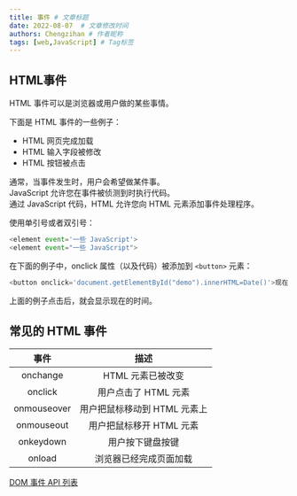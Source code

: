 ```yaml
---
title: 事件 # 文章标题
date: 2022-08-07  # 文章修改时间
authors: Chengzihan # 作者昵称
tags: [web,JavaScript] # Tag标签
---
```

## HTML事件

HTML 事件可以是浏览器或用户做的某些事情。  

下面是 HTML 事件的一些例子：  

- HTML 网页完成加载  
- HTML 输入字段被修改  
- HTML 按钮被点击  

通常，当事件发生时，用户会希望做某件事。  
JavaScript 允许您在事件被侦测到时执行代码。  
通过 JavaScript 代码，HTML 允许您向 HTML 元素添加事件处理程序。  

使用单引号或者双引号：  

```js
<element event='一些 JavaScript'>
<element event="一些 JavaScript">
```

在下面的例子中，onclick 属性（以及代码）被添加到 `<button>` 元素：  

```js
<button onclick='document.getElementById("demo").innerHTML=Date()'>现在的时间是？</button>
```

上面的例子点击后，就会显示现在的时间。  

## 常见的 HTML 事件

事件 | 描述
:--: | :--:
onchange | HTML 元素已被改变
onclick | 用户点击了 HTML 元素
onmouseover | 用户把鼠标移动到 HTML 元素上
onmouseout | 用户把鼠标移开 HTML 元素
onkeydown | 用户按下键盘按键
onload | 浏览器已经完成页面加载

[DOM 事件 API 列表](https://www.w3school.com.cn/jsref/dom_obj_event.asp)
